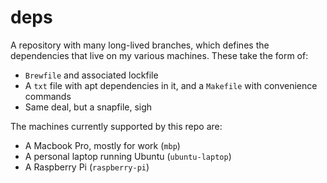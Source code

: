 # deps
A repository with many long-lived branches, which defines the dependencies that live on my various machines. These take the form of:
* `Brewfile` and associated lockfile
* A `txt` file with apt dependencies in it, and a `Makefile` with convenience commands
* Same deal, but a snapfile, sigh

The machines currently supported by this repo are:
* A Macbook Pro, mostly for work (`mbp`)
* A personal laptop running Ubuntu (`ubuntu-laptop`)
* A Raspberry Pi (`raspberry-pi`)
